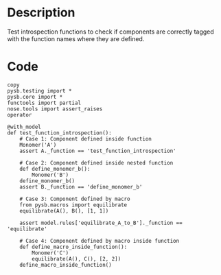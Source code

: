 # Description
Test introspection functions to check if components are correctly tagged with the function names where they are defined.

# Code
```
copy
pysb.testing import *
pysb.core import *
functools import partial
nose.tools import assert_raises
operator

@with_model
def test_function_introspection():
    # Case 1: Component defined inside function
    Monomer('A')
    assert A._function == 'test_function_introspection'

    # Case 2: Component defined inside nested function
    def define_monomer_b():
        Monomer('B')
    define_monomer_b()
    assert B._function == 'define_monomer_b'

    # Case 3: Component defined by macro
    from pysb.macros import equilibrate
    equilibrate(A(), B(), [1, 1])

    assert model.rules['equilibrate_A_to_B']._function == 'equilibrate'

    # Case 4: Component defined by macro inside function
    def define_macro_inside_function():
        Monomer('C')
        equilibrate(A(), C(), [2, 2])
    define_macro_inside_function()

```
